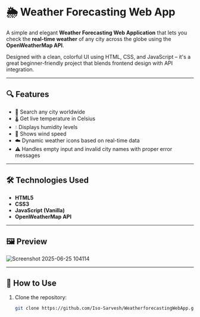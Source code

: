 # 🌦️ Weather Forecasting Web App

A simple and elegant **Weather Forecasting Web Application** that lets you check the **real-time weather** of any city across the globe using the **OpenWeatherMap API**.  

Designed with a clean, colorful UI using HTML, CSS, and JavaScript – it's a great beginner-friendly project that blends frontend design with API integration.

---

## 🔍 Features

- 🔎 Search any city worldwide
- 🌡️ Get live temperature in Celsius
- 💧 Displays humidity levels
- 💨 Shows wind speed
- ☁️ Dynamic weather icons based on real-time data
- ⚠️ Handles empty input and invalid city names with proper error messages

---

## 🛠️ Technologies Used

- **HTML5**
- **CSS3**
- **JavaScript (Vanilla)**
- **OpenWeatherMap API**

---

## 🖼️ Preview

![Screenshot 2025-06-25 104114](https://github.com/user-attachments/assets/2ce6a9a1-d52b-4122-b5bb-b77089b6c583)

---

## 🚀 How to Use

1. Clone the repository:
   ```bash
   git clone https://github.com/Iso-Sarvesh/WeatherforecastingWebApp.git
